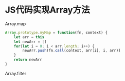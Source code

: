 # JS代码实现Array方法



Array.map

~~~js
Array.prototype.myMap = function(fn, context) {
    let arr = this
    let newArr = []
    for(let i = 0; i < arr.length; i++) {
        newArr.push(fn.call(context, arr[i], i, arr))
    }
    return newArr
}
~~~



Array.filter

